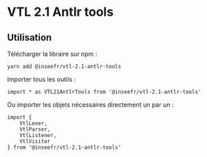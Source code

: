# VTL 2.1 Antlr tools

## Utilisation

Télécharger la libraire sur npm :

```
yarn add @inseefr/vtl-2.1-antlr-tools
```

Importer tous les outils :

```
import * as VTL21AntlrTools from '@inseefr/vtl-2.1-antlr-tools'
```

Ou importer les objets nécessaires directement un par un :

```
import {
    VtlLexer,
    VtlParser,
    VtlListener,
    VtlVisitor
} from '@inseefr/vtl-2.1-antlr-tools'
```

